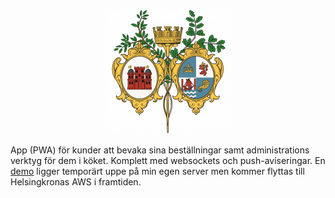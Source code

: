 <p align="center">
  <img width="200" src="HB.png" alt="HB">
</p>

App (PWA) för kunder att bevaka sina beställningar samt administrations verktyg för dem i köket. Komplett med websockets och push-aviseringar. En [demo](https://a050b0539a72fb3ee3dedcbb3100b9ee6.asuscomm.com) ligger temporärt uppe på min egen server men kommer flyttas till Helsingkronas AWS i framtiden.
